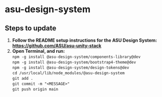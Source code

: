 # asu-design-system

## Steps to update
1. **Follow the README setup instructions for the ASU Design System: https://github.com/ASU/asu-unity-stack**
2. **Open Terminal, and run:**  
`npm -g install @asu-design-system/components-library@dev`  
`npm -g install @asu-design-system/bootstrap4-theme@dev`  
`npm -g install @asu-design-system/design-tokens@dev`  
`cd /usr/local/lib/node_modules/@asu-design-system`  
`git add .`  
`git commit -m "<MESSAGE>"`  
`git push origin main`
